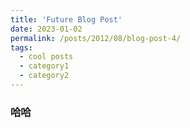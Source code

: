 ```yaml
---
title: 'Future Blog Post'
date: 2023-01-02
permalink: /posts/2012/08/blog-post-4/
tags:
  - cool posts
  - category1
  - category2
---
```



### 哈哈
